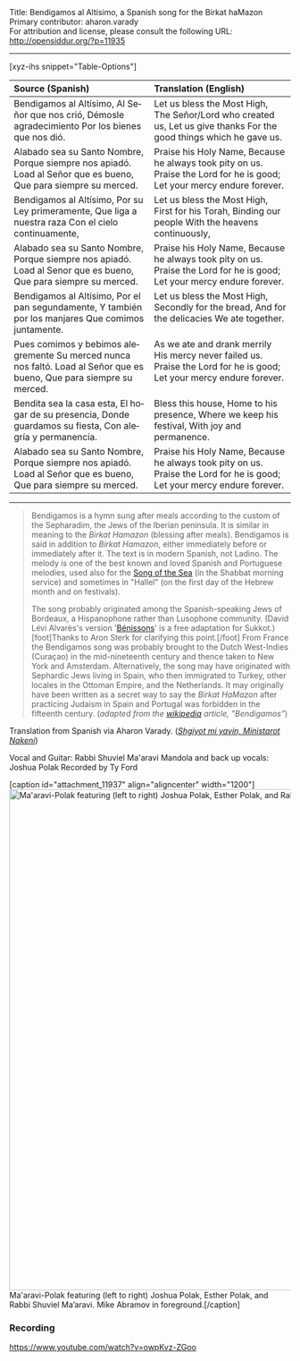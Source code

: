 <html>
<head></head>
<body>
Title: Bendigamos al Altísimo, a Spanish song for the Birkat haMazon<br />
Primary contributor: aharon.varady<br />
For attribution and license, please consult the following URL: <a href="http://opensiddur.org/?p=11935">http://opensiddur.org/?p=11935</a>
<p />
<hr />

[xyz-ihs snippet="Table-Options"]<table style="margin-left: auto; margin-right: auto;" class="draggable">
<thead><tr><th id="x" style="text-align: left;">Source (Spanish)</th><th style="text-align: left;">Translation (English)</th></tr></thead>
<tbody>
<tr><td style="vertical-align:top;">
<div class="spanish" lang="es">
Bendigamos al Altísimo,
Al Señor que nos crió,
Démosle agradecimiento
Por los bienes que nos dió.
</span></div></td>
 
<td style="vertical-align:top;">
<div class="english" lang="en">
Let us bless the Most High,
The Señor/Lord who created us,
Let us give thanks
For the good things which he gave us.
</div></td></tr>


<tr><td style="vertical-align:top;">
<div class="spanish" lang="es">
Alabado sea su Santo Nombre,
Porque siempre nos apiadó.
Load al Señor que es bueno,
Que para siempre su merced.
</span></div></td>
 
<td style="vertical-align:top;">
<div class="english" lang="en">
Praise his Holy Name,
Because he always took pity on us.
Praise the Lord for he is good;
Let your mercy endure forever.
</div></td></tr>


<tr><td style="vertical-align:top;">
<div class="spanish" lang="es">
Bendigamos al Altísimo,
Por su Ley primeramente,
Que liga a nuestra raza
Con el cielo continuamente,
</span></div></td>
 
<td style="vertical-align:top;">
<div class="english" lang="en">
Let us bless the Most High,
First for his Torah,
Binding our people
With the heavens continuously,
</div></td></tr>


<tr><td style="vertical-align:top;">
<div class="spanish" lang="es">
Alabado sea su Santo Nombre,
Porque siempre nos apiadó.
Load al Senor que es bueno,
Que para siempre su merced.
</span></div></td>
 
<td style="vertical-align:top;">
<div class="english" lang="en">
Praise his Holy Name,
Because he always took pity on us.
Praise the Lord for he is good;
Let your mercy endure forever.
</div></td></tr>


<tr><td style="vertical-align:top;">
<div class="spanish" lang="es">
Bendigamos al Altísimo,
Por el pan segundamente,
Y también por los manjares
Que comimos juntamente.
</span></div></td>
 
<td style="vertical-align:top;">
<div class="english" lang="en">
Let us bless the Most High,
Secondly for the bread,
And for the delicacies
We ate together.
</div></td></tr>


<tr><td style="vertical-align:top;">
<div class="spanish" lang="es">
Pues comimos y bebimos alegremente
Su merced nunca nos faltó.
Load al Señor que es bueno,
Que para siempre su merced.
</span></div></td>
 
<td style="vertical-align:top;">
<div class="english" lang="en">
As we ate and drank merrily
His mercy never failed us.
Praise the Lord for he is good;
Let your mercy endure forever.
</div></td></tr>


<tr><td style="vertical-align:top;">
<div class="spanish" lang="es">
Bendita sea la casa esta,
El hogar de su presencia,
Donde guardamos su fiesta,
Con alegría y permanencia.
</span></div></td>
 
<td style="vertical-align:top;">
<div class="english" lang="en">
Bless this house,
Home to his presence,
Where we keep his festival,
With joy and permanence.
</div></td></tr>


<tr><td style="vertical-align:top;">
<div class="spanish" lang="es">
Alabado sea su Santo Nombre,
Porque siempre nos apiadó.
Load al Señor que es bueno,
Que para siempre su merced.
</span></div></td>
 
<td style="vertical-align:top;">
<div class="english" lang="en">
Praise his Holy Name,
Because he always took pity on us.
Praise the Lord for he is good;
Let your mercy endure forever.
</div></td></tr>
</tbody></table>

<hr />

<blockquote>Bendigamos is a hymn sung after meals according to the custom of the Sepharadim, the Jews of the Iberian peninsula. It is similar in meaning to the <em>Birkat Hamazon</em> (blessing after meals). Bendigamos is said in addition to <em>Birkat Hamazon</em>, either immediately before or immediately after it. The text is in modern Spanish, not Ladino. The melody is one of the best known and loved Spanish and Portuguese melodies, used also for the <a href="https://opensiddur.org/set-prayers/earth-cycle/daytime/morning/the-song-of-the-sea-sung-with-a-moroccan-nusa%e1%b8%a5-by-r-hillel-%e1%b8%a5ayim-yisraeli-lavery-2/">Song of the Sea</a> (in the Shabbat morning service) and sometimes in "Hallel" (on the first day of the Hebrew month and on festivals).

The song probably originated among the Spanish-speaking Jews of Bordeaux, a Hispanophone rather than Lusophone community. (David Lévi Alvarès's version '<a href="https://www.youtube.com/watch?v=IjOZ8tGuVbI">Bénissons</a>' is a free adaptation for Sukkot.)[foot]Thanks to Aron Sterk for clarifying this point.[/foot] From France the Bendigamos song was probably brought to the Dutch West-Indies (Curaçao) in the mid-nineteenth century and thence taken to New York and Amsterdam. Alternatively, the song may have originated with Sephardic Jews living in Spain, who then immigrated to Turkey, other locales in the Ottoman Empire, and the Netherlands. It may originally have been written as a secret way to say the <em>Birkat HaMazon</em> after practicing Judaism in Spain and Portugal was forbidden in the fifteenth century. (<em>adapted from the <a href="https://en.wikipedia.org/wiki/Bendigamos">wikipedia</a> article, "Bendigamos"</em>)</blockquote>

Translation from Spanish via Aharon Varady. (<a href="https://opensiddur.org/contact"><em>Shgiyot mi yavin, Ministarot Nakeni</em></a>)

Vocal and Guitar: Rabbi Shuviel Ma'aravi 
Mandola and back up vocals: Joshua Polak 
Recorded by Ty Ford

[caption id="attachment_11937" align="aligncenter" width="1200"]<a href="https://opensiddur.org/wp-content/uploads/2015/09/Maaravi-Polak.jpg"><img src="https://opensiddur.org/wp-content/uploads/2015/09/Maaravi-Polak.jpg" alt="Ma&#039;aravi-Polak featuring (left to right) Joshua Polak, Esther Polak, and Rabbi Shuviel Ma’aravi. Mike Abramov in foreground." width="1200" height="896" class="size-full wp-image-11937" /></a> Ma'aravi-Polak featuring (left to right) Joshua Polak, Esther Polak, and Rabbi Shuviel Ma’aravi. Mike Abramov in foreground.[/caption]

<h3>Recording</h3>

https://www.youtube.com/watch?v=owpKvz-ZGoo
</body>
</html>